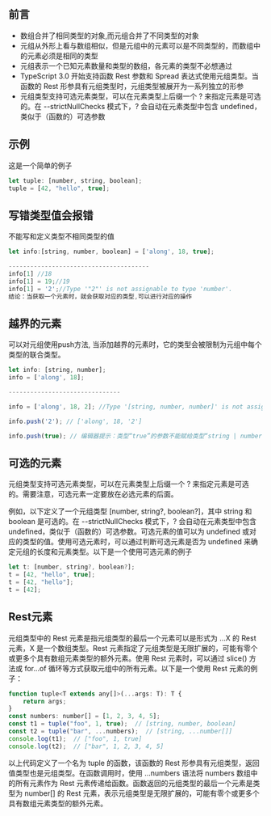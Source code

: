 ## 前言

-   数组合并了相同类型的对象,而元组合并了不同类型的对象
-   元组从外形上看与数组相似，但是元组中的元素可以是不同类型的，而数组中的元素必须是相同的类型
-   元组表示一个已知元素数量和类型的数组，各元素的类型不必想通过
-   TypeScript 3.0 开始支持函数 Rest 参数和 Spread 表达式使用元组类型。当函数的 Rest 形参具有元组类型时，元组类型被展开为一系列独立的形参
-   元组类型支持可选元素类型，可以在元素类型上后缀一个 ? 来指定元素是可选的。在 --strictNullChecks 模式下，? 会自动在元素类型中包含 undefined，类似于（函数的）可选参数

## 示例

这是一个简单的例子

```js
let tuple: [number, string, boolean];
tuple = [42, "hello", true];
```

## 写错类型值会报错

不能写和定义类型不相同类型的值

```js
let info:[string, number, boolean] = ['along', 18, true];

---------------------------------------
info[1] //18
info[1] = 19;//19
info[1] = '2';//Type '"2"' is not assignable to type 'number'.
结论：当获取一个元素时，就会获取对应的类型,可以进行对应的操作
```

## 越界的元素

可以对元组使用push方法, 当添加越界的元素时，它的类型会被限制为元组中每个类型的联合类型。

```js
let info: [string, number];
info = ['along', 18];

-------------------------------

info = ['along', 18, 2]; //Type '[string, number, number]' is not assignable to type '[string, number]'.

info.push('2'); // ['along', 18, '2']

info.push(true); // 编辑器提示：类型“true”的参数不能赋给类型“string | number”的参数。
```

## 可选的元素

元组类型支持可选元素类型，可以在元素类型上后缀一个 ? 来指定元素是可选的。需要注意，可选元素一定要放在必选元素的后面。

例如，以下定义了一个元组类型 [number, string?, boolean?]，其中 string 和 boolean 是可选的。在 --strictNullChecks 模式下，? 会自动在元素类型中包含 undefined，类似于（函数的）可选参数。可选元素的值可以为 undefined 或对应的类型的值。使用可选元素时，可以通过判断可选元素是否为 undefined 来确定元组的长度和元素类型。以下是一个使用可选元素的例子

```js
let t: [number, string?, boolean?];
t = [42, "hello", true];
t = [42, "hello"];
t = [42];
```

## Rest元素

元组类型中的 Rest 元素是指元组类型的最后一个元素可以是形式为 ...X 的 Rest 元素，X 是一个数组类型。Rest 元素指定了元组类型是无限扩展的，可能有零个或更多个具有数组元素类型的额外元素。使用 Rest 元素时，可以通过 slice() 方法或 for...of 循环等方式获取元组中的所有元素。以下是一个使用 Rest 元素的例子：

```js
function tuple<T extends any[]>(...args: T): T {
    return args;
}
const numbers: number[] = [1, 2, 3, 4, 5];
const t1 = tuple("foo", 1, true);  // [string, number, boolean]
const t2 = tuple("bar", ...numbers);  // [string, ...number[]]
console.log(t1);  // ["foo", 1, true]
console.log(t2);  // ["bar", 1, 2, 3, 4, 5]
```

以上代码定义了一个名为 tuple 的函数，该函数的 Rest 形参具有元组类型，返回值类型也是元组类型。在函数调用时，使用 ...numbers 语法将 numbers 数组中的所有元素作为 Rest 元素传递给函数。函数返回的元组类型的最后一个元素是类型为 number[] 的 Rest 元素，表示元组类型是无限扩展的，可能有零个或更多个具有数组元素类型的额外元素。